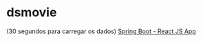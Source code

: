 # dsmovie

(30 segundos para carregar os dados)
[Spring Boot - React JS App](https://cristine-dsmovie.netlify.app/)
